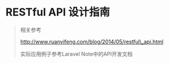 # RESTful API 设计指南



> 相关参考
>
> http://www.ruanyifeng.com/blog/2014/05/restful\_api.html
>
> 实际应用例子参考Laravel Note中的API开发文档





